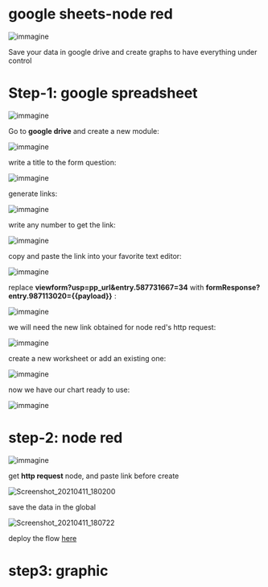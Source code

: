 # google sheets-node red

![immagine](https://user-images.githubusercontent.com/68069659/106394915-96a2e400-63ff-11eb-9a4c-f2beeb6d3eff.png)

Save your data in google drive and create graphs to have everything under control

# Step-1: google spreadsheet

![immagine](https://user-images.githubusercontent.com/68069659/106394419-c7354e80-63fc-11eb-8f7c-2c15818dfad4.png)

Go to **google drive** and create a new module:

![immagine](https://user-images.githubusercontent.com/68069659/106382302-ea410d80-63be-11eb-972d-2c2c17c7064f.png)

write a title to the form question:

![immagine](https://user-images.githubusercontent.com/68069659/106389578-4ff3c080-63e4-11eb-9179-650fbb6fdd73.png)

generate links:

![immagine](https://user-images.githubusercontent.com/68069659/106383391-ecf33100-63c5-11eb-96f9-42992e1adb18.png)

write any number to get the link:


![immagine](https://user-images.githubusercontent.com/68069659/106389920-38b5d280-63e6-11eb-9c99-1e3bafd409e3.png)

copy and paste the link into your favorite text editor:

![immagine](https://user-images.githubusercontent.com/68069659/106390138-37d17080-63e7-11eb-82c2-e071b418faa1.png)

replace **viewform?usp=pp_url&entry.587731667=34**  with  **formResponse?entry.987113020={{payload}}** :

![immagine](https://user-images.githubusercontent.com/68069659/106390176-6b13ff80-63e7-11eb-8cce-d268c85dcc0f.png)

we will need the new link obtained for node red's http request:

![immagine](https://user-images.githubusercontent.com/68069659/106384047-617b9f00-63c9-11eb-9ee7-009fe896ed80.png)

create a new worksheet or add an existing one:

![immagine](https://user-images.githubusercontent.com/68069659/106384199-eebef380-63c9-11eb-8fd7-eb4996224b6d.png)

now we have our chart ready to use:

![immagine](https://user-images.githubusercontent.com/68069659/106384288-54ab7b00-63ca-11eb-8c2b-18292536e6b7.png)



# step-2: node red


![immagine](https://user-images.githubusercontent.com/68069659/106384407-fc28ad80-63ca-11eb-87f5-9fcad3e43e04.png)

get  **http request** node, and paste link before create

![Screenshot_20210411_180200](https://user-images.githubusercontent.com/68069659/114311733-3495e780-9af0-11eb-8831-e8de83e538c2.png)

 save the data in the global




![Screenshot_20210411_180722](https://user-images.githubusercontent.com/68069659/114311876-d9b0c000-9af0-11eb-94ac-63944a78475d.png)



deploy the flow [here]()


# step3: graphic




